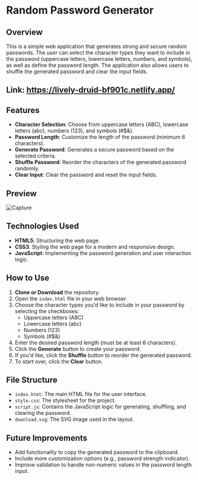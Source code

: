 # Random Password Generator

## Overview
This is a simple web application that generates strong and secure random passwords. The user can select the character types they want to include in the password (uppercase letters, lowercase letters, numbers, and symbols), as well as define the password length. The application also allows users to shuffle the generated password and clear the input fields.
## Link: https://lively-druid-bf901c.netlify.app/
## Features
- **Character Selection**: Choose from uppercase letters (ABC), lowercase letters (abc), numbers (123), and symbols (#$&).
- **Password Length**: Customize the length of the password (minimum 6 characters).
- **Generate Password**: Generates a secure password based on the selected criteria.
- **Shuffle Password**: Reorder the characters of the generated password randomly.
- **Clear Input**: Clear the password and reset the input fields.
  
## Preview
![Capture](https://github.com/user-attachments/assets/eb09ceca-7232-44d5-990b-c506608840dd)


## Technologies Used
- **HTML5**: Structuring the web page.
- **CSS3**: Styling the web page for a modern and responsive design.
- **JavaScript**: Implementing the password generation and user interaction logic.

## How to Use
1. **Clone or Download** the repository.
2. Open the `index.html` file in your web browser.
3. Choose the character types you'd like to include in your password by selecting the checkboxes:
   - Uppercase letters (ABC)
   - Lowercase letters (abc)
   - Numbers (123)
   - Symbols (#$&)
4. Enter the desired password length (must be at least 6 characters).
5. Click the **Generate** button to create your password.
6. If you'd like, click the **Shuffle** button to reorder the generated password.
7. To start over, click the **Clear** button.

## File Structure
- `index.html`: The main HTML file for the user interface.
- `style.css`: The stylesheet for the project.
- `script.js`: Contains the JavaScript logic for generating, shuffling, and clearing the password.
- `download.svg`: The SVG image used in the layout.

## Future Improvements
- Add functionality to copy the generated password to the clipboard.
- Include more customization options (e.g., password strength indicator).
- Improve validation to handle non-numeric values in the password length input.

